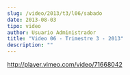```yaml
---
slug: /video/2013/t3/l06/sabado
date: 2013-08-03
tipo: video
author: Usuario Administrador
title: "Video 06 - Trimestre 3 - 2013"
description: ""
---
```


http://player.vimeo.com/video/71668042
